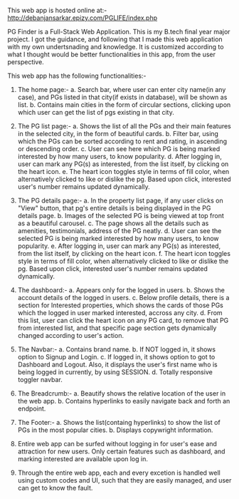 This web app is hosted online at:- http://debanjansarkar.epizy.com/PGLIFE/index.php


PG Finder is a Full-Stack Web Application. This is my B.tech final year major project. I got the guidance, and following that I made this web application with my own undertsnading and knowledge. It is customized according to what I thought would be better functionalities in this app, from the user perspective.

This web app has the following functionalities:-

1. The home page:-
   a. Search bar, where user can enter city name(in any case), and PGs listed in that city(if exists in database), will be shown as list.
   b. Contains main cities in the form of circular sections, clicking upon which user can get the list of pgs existing in that city.

2. The PG list page:-
   a. Shows the list of all the PGs and their main features in the selected city, in the form of beautiful cards.
   b. Filter bar, using which the PGs can be sorted according to rent and rating, in ascending or descending order.
   c. User can see here which PG is being marked interested by how many users, to know popularity.
   d. After logging in, user can mark any PG(s) as interested, from the list itself, by clicking on the heart icon.
   e. The heart icon toggles style in terms of fill color, when alternatively clicked to like or dislike the pg. Based upon click, interested user's number remains updated dynamically.

3. The PG details page:-
   a. In the property list page, if any user clicks on "View" button, that pg's entire details is being displayed in the PG details page.
   b. Images of the selected PG is being viewed at top front as a beautiful carousel.
   c. The page shows all the details such as amenities, testimonials, address of the PG neatly.
   d. User can see the selected PG is being marked interested by how many users, to know popularity.
   e. After logging in, user can mark any PG(s) as interested, from the list itself, by clicking on the heart icon.
   f. The heart icon toggles style in terms of fill color, when alternatively clicked to like or dislike the pg. Based upon click, interested user's number remains updated dynamically.

4. The dashboard:-
   a. Appears only for the logged in users.
   b. Shows the account details of the logged in users.
   c. Below profile details, there is a section for Interested properties, which shows the cards of those PGs which the logged in user marked interested, accross any city.
   d. From this list, user can click the heart icon on any PG card, to remove that PG from interested list, and that specific page section gets dynamically changed according to user's action.

5. The Navbar:-
   a. Contains brand name.
   b. If NOT logged in, it shows option to Signup and Login.
   c. If logged in, it shows option to got to Dashboard and Logout. Also, it displays the user's first name who is being logged in currently, by using SESSION.
   d. Totally responsive toggler navbar.

6. The Breadcrumb:-
   a. Beautify shows the relative location of the user in the web app.
   b. Contains hyperlinks to easily navigate back and forth an endpoint.

7. The Footer:-
   a. Shows the list(containg hyperlinks) to show the list of PGs in the most popular cities.
   b. Displays copywright information.

8. Entire web app can be surfed without logging in for user's ease and attraction for new users. Only certain features such as dashboard, and marking interested are available upon log in.

9. Through the entire web app, each and every excetion is handled well using custom codes and UI, such that they are easily managed, and user can get to know the fault.
